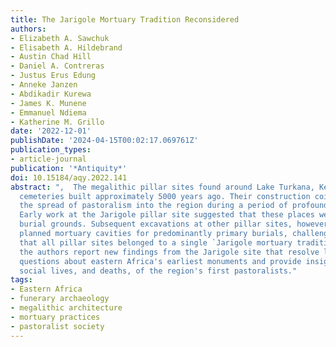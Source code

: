 ```yaml
---
title: The Jarigole Mortuary Tradition Reconsidered
authors:
- Elizabeth A. Sawchuk
- Elisabeth A. Hildebrand
- Austin Chad Hill
- Daniel A. Contreras
- Justus Erus Edung
- Anneke Janzen
- Abdikadir Kurewa
- James K. Munene
- Emmanuel Ndiema
- Katherine M. Grillo
date: '2022-12-01'
publishDate: '2024-04-15T00:02:17.069761Z'
publication_types:
- article-journal
publication: '*Antiquity*'
doi: 10.15184/aqy.2022.141
abstract: ",  The megalithic pillar sites found around Lake Turkana, Kenya, are monumental
  cemeteries built approximately 5000 years ago. Their construction coincides with
  the spread of pastoralism into the region during a period of profound climate change.
  Early work at the Jarigole pillar site suggested that these places were secondary
  burial grounds. Subsequent excavations at other pillar sites, however, have revealed
  planned mortuary cavities for predominantly primary burials, challenging the idea
  that all pillar sites belonged to a single `Jarigole mortuary tradition'. Here,
  the authors report new findings from the Jarigole site that resolve long-standing
  questions about eastern Africa's earliest monuments and provide insight into the
  social lives, and deaths, of the region's first pastoralists."
tags:
- Eastern Africa
- funerary archaeology
- megalithic architecture
- mortuary practices
- pastoralist society
---
```

